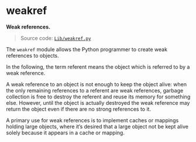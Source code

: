 # weakref

**Weak references.**

> Source code: [`Lib/weakref.py`](https://github.com/python/cpython/tree/3.12/Lib/weakref.py)

The `weakref` module allows the Python programmer to create weak references to objects.

In the following, the term referent means the object which is referred to by a weak reference.

A weak reference to an object is not enough to keep the object alive: when the only remaining references to a referent are weak references, garbage collection is free to destroy the referent and reuse its memory for something else. However, until the object is actually destroyed the weak reference may return the object even if there are no strong references to it.

A primary use for weak references is to implement caches or mappings holding large objects, where it’s desired that a large object not be kept alive solely because it appears in a cache or mapping.